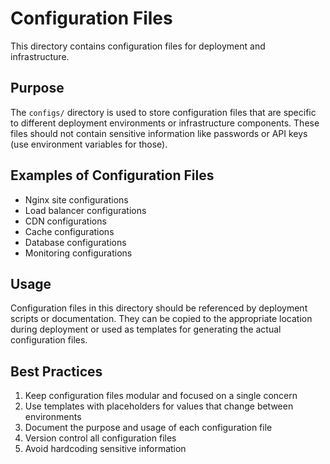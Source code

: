 # Configuration Files

This directory contains configuration files for deployment and infrastructure.

## Purpose

The `configs/` directory is used to store configuration files that are specific to different deployment environments or infrastructure components. These files should not contain sensitive information like passwords or API keys (use environment variables for those).

## Examples of Configuration Files

- Nginx site configurations
- Load balancer configurations
- CDN configurations
- Cache configurations
- Database configurations
- Monitoring configurations

## Usage

Configuration files in this directory should be referenced by deployment scripts or documentation. They can be copied to the appropriate location during deployment or used as templates for generating the actual configuration files.

## Best Practices

1. Keep configuration files modular and focused on a single concern
2. Use templates with placeholders for values that change between environments
3. Document the purpose and usage of each configuration file
4. Version control all configuration files
5. Avoid hardcoding sensitive information